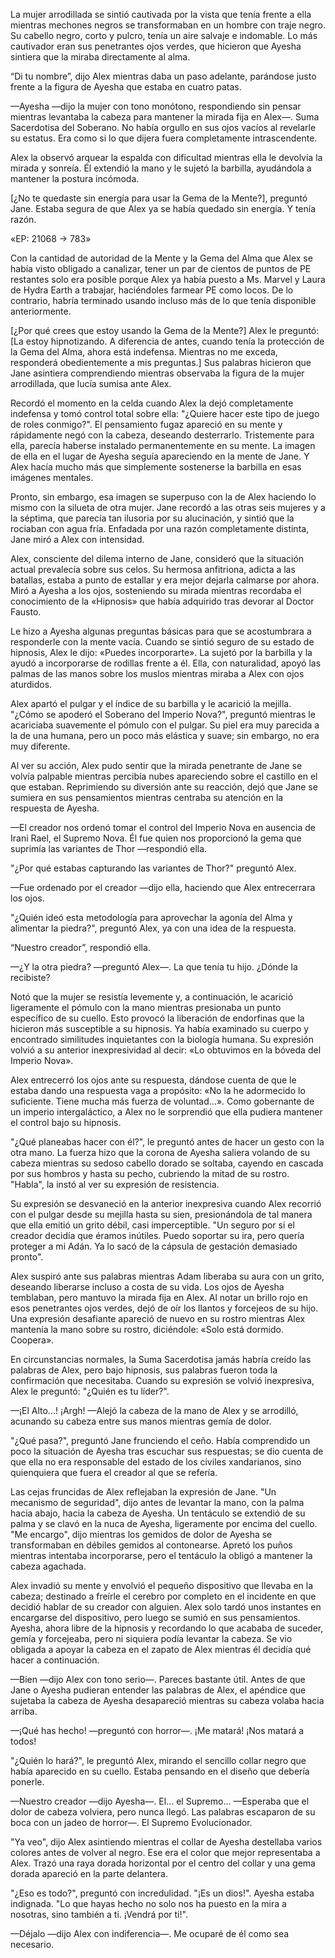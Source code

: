 
La mujer arrodillada se sintió cautivada por la vista que tenía frente a ella mientras mechones negros se transformaban en un hombre con traje negro. Su cabello negro, corto y pulcro, tenía un aire salvaje e indomable. Lo más cautivador eran sus penetrantes ojos verdes, que hicieron que Ayesha sintiera que la miraba directamente al alma.

“Di tu nombre”, dijo Alex mientras daba un paso adelante, parándose justo frente a la figura de Ayesha que estaba en cuatro patas.

—Ayesha —dijo la mujer con tono monótono, respondiendo sin pensar mientras levantaba la cabeza para mantener la mirada fija en Alex—. Suma Sacerdotisa del Soberano. No había orgullo en sus ojos vacíos al revelarle su estatus. Era como si lo que dijera fuera completamente intrascendente.

Alex la observó arquear la espalda con dificultad mientras ella le devolvía la mirada y sonreía. Él extendió la mano y le sujetó la barbilla, ayudándola a mantener la postura incómoda.

[¿No te quedaste sin energía para usar la Gema de la Mente?], preguntó Jane. Estaba segura de que Alex ya se había quedado sin energía. Y tenía razón.

«EP: 21068 -> 783»

Con la cantidad de autoridad de la Mente y la Gema del Alma que Alex se había visto obligado a canalizar, tener un par de cientos de puntos de PE restantes solo era posible porque Alex ya había puesto a Ms. Marvel y Laura de Hydra Earth a trabajar, haciéndoles farmear PE como locos. De lo contrario, habría terminado usando incluso más de lo que tenía disponible anteriormente.

[¿Por qué crees que estoy usando la Gema de la Mente?] Alex le preguntó: [La estoy hipnotizando. A diferencia de antes, cuando tenía la protección de la Gema del Alma, ahora está indefensa. Mientras no me exceda, responderá obedientemente a mis preguntas.] Sus palabras hicieron que Jane asintiera comprendiendo mientras observaba la figura de la mujer arrodillada, que lucía sumisa ante Alex.

Recordó el momento en la celda cuando Alex la dejó completamente indefensa y tomó control total sobre ella: "¿Quiere hacer este tipo de juego de roles conmigo?". El pensamiento fugaz apareció en su mente y rápidamente negó con la cabeza, deseando desterrarlo. Tristemente para ella, parecía haberse instalado permanentemente en su mente. La imagen de ella en el lugar de Ayesha seguía apareciendo en la mente de Jane. Y Alex hacía mucho más que simplemente sostenerse la barbilla en esas imágenes mentales.

Pronto, sin embargo, esa imagen se superpuso con la de Alex haciendo lo mismo con la silueta de otra mujer. Jane recordó a las otras seis mujeres y a la séptima, que parecía tan ilusoria por su alucinación, y sintió que la rociaban con agua fría. Enfadada por una razón completamente distinta, Jane miró a Alex con intensidad.

Alex, consciente del dilema interno de Jane, consideró que la situación actual prevalecía sobre sus celos. Su hermosa anfitriona, adicta a las batallas, estaba a punto de estallar y era mejor dejarla calmarse por ahora. Miró a Ayesha a los ojos, sosteniendo su mirada mientras recordaba el conocimiento de la «Hipnosis» que había adquirido tras devorar al Doctor Fausto.

Le hizo a Ayesha algunas preguntas básicas para que se acostumbrara a responderle con la mente vacía. Cuando se sintió seguro de su estado de hipnosis, Alex le dijo: «Puedes incorporarte». La sujetó por la barbilla y la ayudó a incorporarse de rodillas frente a él. Ella, con naturalidad, apoyó las palmas de las manos sobre los muslos mientras miraba a Alex con ojos aturdidos.

Alex apartó el pulgar y el índice de su barbilla y le acarició la mejilla. "¿Cómo se apoderó el Soberano del Imperio Nova?", preguntó mientras le acariciaba suavemente el pómulo con el pulgar. Su piel era muy parecida a la de una humana, pero un poco más elástica y suave; sin embargo, no era muy diferente.

Al ver su acción, Alex pudo sentir que la mirada penetrante de Jane se volvía palpable mientras percibía nubes apareciendo sobre el castillo en el que estaban. Reprimiendo su diversión ante su reacción, dejó que Jane se sumiera en sus pensamientos mientras centraba su atención en la respuesta de Ayesha.

—El creador nos ordenó tomar el control del Imperio Nova en ausencia de Irani Rael, el Supremo Nova. Él fue quien nos proporcionó la gema que suprimía las variantes de Thor —respondió ella.

"¿Por qué estabas capturando las variantes de Thor?" preguntó Alex.

—Fue ordenado por el creador —dijo ella, haciendo que Alex entrecerrara los ojos.

"¿Quién ideó esta metodología para aprovechar la agonía del Alma y alimentar la piedra?", preguntó Alex, ya con una idea de la respuesta.

“Nuestro creador”, respondió ella.

—¿Y la otra piedra? —preguntó Alex—. La que tenía tu hijo. ¿Dónde la recibiste?

Notó que la mujer se resistía levemente y, a continuación, le acarició ligeramente el pómulo con la mano mientras presionaba un punto específico de su cuello. Esto provocó la liberación de endorfinas que la hicieron más susceptible a su hipnosis. Ya había examinado su cuerpo y encontrado similitudes inquietantes con la biología humana. Su expresión volvió a su anterior inexpresividad al decir: «Lo obtuvimos en la bóveda del Imperio Nova».

Alex entrecerró los ojos ante su respuesta, dándose cuenta de que le estaba dando una respuesta vaga a propósito: «No la he adormecido lo suficiente. Tiene mucha más fuerza de voluntad…». Como gobernante de un imperio intergaláctico, a Alex no le sorprendió que ella pudiera mantener el control bajo su hipnosis.

"¿Qué planeabas hacer con él?", le preguntó antes de hacer un gesto con la otra mano. La fuerza hizo que la corona de Ayesha saliera volando de su cabeza mientras su sedoso cabello dorado se soltaba, cayendo en cascada por sus hombros y hasta su pecho, cubriendo la mitad de su rostro. "Habla", la instó al ver su expresión de resistencia.

Su expresión se desvaneció en la anterior inexpresiva cuando Alex recorrió con el pulgar desde su mejilla hasta su sien, presionándola de tal manera que ella emitió un grito débil, casi imperceptible. "Un seguro por si el creador decidía que éramos inútiles. Puedo soportar su ira, pero quería proteger a mi Adán. Ya lo sacó de la cápsula de gestación demasiado pronto".

Alex suspiró ante sus palabras mientras Adam liberaba su aura con un grito, deseando liberarse incluso a costa de su vida. Los ojos de Ayesha temblaban, pero mantuvo la mirada fija en Alex. Al notar un brillo rojo en esos penetrantes ojos verdes, dejó de oír los llantos y forcejeos de su hijo. Una expresión desafiante apareció de nuevo en su rostro mientras Alex mantenía la mano sobre su rostro, diciéndole: «Solo está dormido. Coopera».

En circunstancias normales, la Suma Sacerdotisa jamás habría creído las palabras de Alex, pero bajo hipnosis, sus palabras fueron toda la confirmación que necesitaba. Cuando su expresión se volvió inexpresiva, Alex le preguntó: "¿Quién es tu líder?".

—¡El Alto...! ¡Argh! —Alejó la cabeza de la mano de Alex y se arrodilló, acunando su cabeza entre sus manos mientras gemía de dolor.

"¿Qué pasa?", preguntó Jane frunciendo el ceño. Había comprendido un poco la situación de Ayesha tras escuchar sus respuestas; se dio cuenta de que ella no era responsable del estado de los civiles xandarianos, sino quienquiera que fuera el creador al que se refería.

Las cejas fruncidas de Alex reflejaban la expresión de Jane. "Un mecanismo de seguridad", dijo antes de levantar la mano, con la palma hacia abajo, hacia la cabeza de Ayesha. Un tentáculo se extendió de su palma y se clavó en la nuca de Ayesha, ligeramente por encima del cuello. "Me encargo", dijo mientras los gemidos de dolor de Ayesha se transformaban en débiles gemidos al contonearse. Apretó los puños mientras intentaba incorporarse, pero el tentáculo la obligó a mantener la cabeza agachada.

Alex invadió su mente y envolvió el pequeño dispositivo que llevaba en la cabeza; destinado a freírle el cerebro por completo en el incidente en que decidió hablar de su creador con alguien. Alex solo tardó unos instantes en encargarse del dispositivo, pero luego se sumió en sus pensamientos. Ayesha, ahora libre de la hipnosis y recordando lo que acababa de suceder, gemía y forcejeaba, pero ni siquiera podía levantar la cabeza. Se vio obligada a apoyar la cabeza en el zapato de Alex mientras él decidía qué hacer a continuación.

—Bien —dijo Alex con tono serio—. Pareces bastante útil. Antes de que Jane o Ayesha pudieran entender las palabras de Alex, el apéndice que sujetaba la cabeza de Ayesha desapareció mientras su cabeza volaba hacia arriba.

—¡Qué has hecho! —preguntó con horror—. ¡Me matará! ¡Nos matará a todos!

"¿Quién lo hará?", le preguntó Alex, mirando el sencillo collar negro que había aparecido en su cuello. Estaba pensando en el diseño que debería ponerle.

—Nuestro creador —dijo Ayesha—. El... el Supremo... —Esperaba que el dolor de cabeza volviera, pero nunca llegó. Las palabras escaparon de su boca con un jadeo de horror—. El Supremo Evolucionador.

"Ya veo", dijo Alex asintiendo mientras el collar de Ayesha destellaba varios colores antes de volver al negro. Ese era el color que mejor representaba a Alex. Trazó una raya dorada horizontal por el centro del collar y una gema dorada apareció en la parte delantera.

"¿Eso es todo?", preguntó con incredulidad. "¡Es un dios!". Ayesha estaba indignada. "Lo que hayas hecho no solo nos ha puesto en la mira a nosotras, sino también a ti. ¡Vendrá por ti!".

—Déjalo —dijo Alex con indiferencia—. Me ocuparé de él como sea necesario.